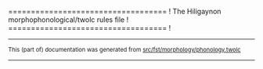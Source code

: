 =================================== !
The Hiligaynon morphophonological/twolc rules file !
=================================== !

* * *

<small>This (part of) documentation was generated from [src/fst/morphology/phonology.twolc](https://github.com/giellalt/lang-hil/blob/main/src/fst/morphology/phonology.twolc)</small>

---

